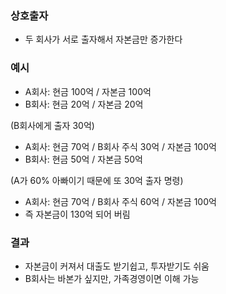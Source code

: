 ### 상호출자

* 두 회사가 서로 출자해서 자본금만 증가한다



### 예시

* A회사: 현금 100억 / 자본금 100억
* B회사: 현금 20억 / 자본금 20억

(B회사에게 출자 30억)

* A회사: 현금 70억 / B회사 주식 30억 / 자본금 100억
* B회사: 현금 50억 / 자본금 50억

(A가 60% 아빠이기 때문에 또 30억 출자 명령)

* A회사: 현금 70억 / B회사 주식 60억 / 자본금 100억
* 즉 자본금이 130억 되어 버림



### 결과

* 자본금이 커져서 대출도 받기쉽고, 투자받기도 쉬움
* B회사는 바본가 싶지만, 가족경영이면 이해 가능